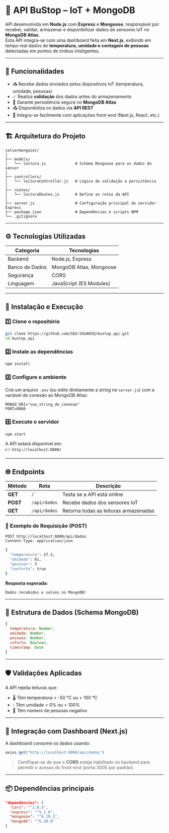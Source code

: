 # 🚏 API BuStop – IoT + MongoDB

API desenvolvida em **Node.js** com **Express** e **Mongoose**, responsável por receber, validar, armazenar e disponibilizar dados de sensores IoT no **MongoDB Atlas**.  
Esta API integra-se com uma dashboard feita em **Next.js**, exibindo em tempo real dados de **temperatura, umidade e contagem de pessoas** detectadas em pontos de ônibus inteligentes.

---

## 📡 Funcionalidades

- 📥 Recebe dados enviados pelos dispositivos IoT (temperatura, umidade, pessoas)
- ✅ Realiza **validação** dos dados antes do armazenamento
- 🧹 Garante persistência segura no **MongoDB Atlas**
- 📤 Disponibiliza os dados via **API REST**
- 🔗 Integra-se facilmente com aplicações front-end (Next.js, React, etc.)

---

## 🏗️ Arquitetura do Projeto

```
salvarmongoiot/
│
├── models/
│   └── leitura.js             # Schema Mongoose para os dados do sensor
│
├── controllers/
│   └── leituraController.js   # Lógica de validação e persistência
│
├── routes/
│   └── leituraRoutes.js       # Define as rotas da API
│
├── server.js                  # Configuração principal do servidor Express
├── package.json               # Dependências e scripts NPM
└── .gitignore
```

---

## ⚙️ Tecnologias Utilizadas

| Categoria | Tecnologias |
|------------|-------------|
| Backend | Node.js, Express |
| Banco de Dados | MongoDB Atlas, Mongoose |
| Segurança | CORS |
| Linguagem | JavaScript (ES Modules) |

---

## 🚀 Instalação e Execução

### 1️⃣ Clone o repositório

```bash
git clone https://github.com/SEU-USUARIO/bustop_api.git
cd bustop_api
```

### 2️⃣ Instale as dependências

```bash
npm install
```

### 3️⃣ Configure o ambiente

Crie um arquivo `.env` (ou edite diretamente a string no `server.js`) com a variável de conexão ao MongoDB Atlas:

```
MONGO_URI="sua_string_de_conexao"
PORT=8080
```

### 4️⃣ Execute o servidor

```bash
npm start
```

A API estará disponível em:  
👉 `http://localhost:8080/`

---

## 🌐 Endpoints

| Método | Rota | Descrição |
|--------|------|-----------|
| **GET** | `/` | Testa se a API está online |
| **POST** | `/api/dados` | Recebe dados dos sensores IoT |
| **GET** | `/api/dados` | Retorna todas as leituras armazenadas |

### 🧪 Exemplo de Requisição (POST)

```bash
POST http://localhost:8080/api/dados
Content-Type: application/json

{
  "temperatura": 27.3,
  "umidade": 61,
  "pessoas": 3
  "conforto": true
}
```

**Resposta esperada:**
```
Dados recebidos e salvos no MongoDB!
```

---

## 🧠 Estrutura de Dados (Schema MongoDB)

```js
{
  temperatura: Number,
  umidade: Number,
  pessoas: Number,
  coforto: Boolean,
  timestamp: Date
}
```

---

## 🛡️ Validações Aplicadas

A API rejeita leituras que:
- 🌡️ Têm temperatura < -50 °C ou > 100 °C  
- 💧 Têm umidade < 0% ou > 100%  
- 👥 Têm número de pessoas negativo  

---

## 🔗 Integração com Dashboard (Next.js)

A dashboard consome os dados usando:

```ts
axios.get("http://localhost:8080/api/dados")
```

> Certifique-se de que o **CORS** esteja habilitado no backend para permitir o acesso do front-end (porta 3000 por padrão).

---

## 📦 Dependências principais

```json
"dependencies": {
  "cors": "^2.8.5",
  "express": "^5.1.0",
  "mongoose": "^8.19.1",
  "mongodb": "^6.20.0"
}
```
